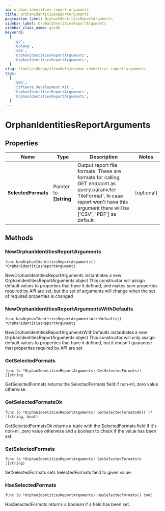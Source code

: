 ```yaml
---
id: orphan-identities-report-arguments
title: OrphanIdentitiesReportArguments
pagination_label: OrphanIdentitiesReportArguments
sidebar_label: OrphanIdentitiesReportArguments
sidebar_class_name: gosdk
keywords:
  [
    'go',
    'Golang',
    'sdk',
    'OrphanIdentitiesReportArguments',
    'OrphanIdentitiesReportArguments',
  ]
slug: /tools/sdk/go/v3/models/orphan-identities-report-arguments
tags:
  [
    'SDK',
    'Software Development Kit',
    'OrphanIdentitiesReportArguments',
    'OrphanIdentitiesReportArguments',
  ]
---
```


# OrphanIdentitiesReportArguments

## Properties

| Name | Type | Description | Notes |
| --- | --- | --- | --- |
| **SelectedFormats** | Pointer to **[]string** | Output report file formats. These are formats for calling GET endpoint as query parameter 'fileFormat'. In case report won't have this argument there will be ['CSV', 'PDF'] as default. | [optional] |

## Methods

### NewOrphanIdentitiesReportArguments

`func NewOrphanIdentitiesReportArguments() *OrphanIdentitiesReportArguments`

NewOrphanIdentitiesReportArguments instantiates a new OrphanIdentitiesReportArguments object This constructor will assign default values to properties that have it defined, and makes sure properties required by API are set, but the set of arguments will change when the set of required properties is changed

### NewOrphanIdentitiesReportArgumentsWithDefaults

`func NewOrphanIdentitiesReportArgumentsWithDefaults() *OrphanIdentitiesReportArguments`

NewOrphanIdentitiesReportArgumentsWithDefaults instantiates a new OrphanIdentitiesReportArguments object This constructor will only assign default values to properties that have it defined, but it doesn't guarantee that properties required by API are set

### GetSelectedFormats

`func (o *OrphanIdentitiesReportArguments) GetSelectedFormats() []string`

GetSelectedFormats returns the SelectedFormats field if non-nil, zero value otherwise.

### GetSelectedFormatsOk

`func (o *OrphanIdentitiesReportArguments) GetSelectedFormatsOk() (*[]string, bool)`

GetSelectedFormatsOk returns a tuple with the SelectedFormats field if it's non-nil, zero value otherwise and a boolean to check if the value has been set.

### SetSelectedFormats

`func (o *OrphanIdentitiesReportArguments) SetSelectedFormats(v []string)`

SetSelectedFormats sets SelectedFormats field to given value.

### HasSelectedFormats

`func (o *OrphanIdentitiesReportArguments) HasSelectedFormats() bool`

HasSelectedFormats returns a boolean if a field has been set.
